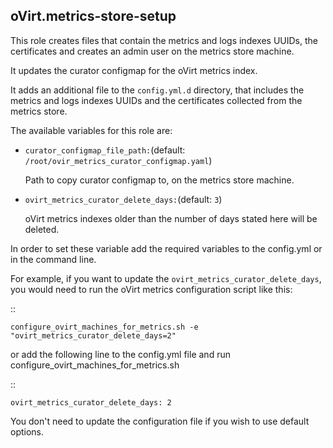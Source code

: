 ## oVirt.metrics-store-setup

This role creates files that contain the metrics and logs indexes UUIDs,
the certificates and creates an admin user on the metrics store machine.

It updates the curator configmap for the oVirt metrics index.

It adds an additional file to the `config.yml.d` directory,
that includes the metrics and logs indexes UUIDs and the certificates
collected from the metrics store.

The available variables for this role are:
- `curator_configmap_file_path:`(default: `/root/ovir_metrics_curator_configmap.yaml`)

   Path to copy curator configmap to, on the metrics store machine.

- `ovirt_metrics_curator_delete_days:`(default: `3`)

   oVirt metrics indexes older than the number of days stated here will be deleted.

In order to set these variable add the required variables to the config.yml
or in the command line.

For example, if you want to update the `ovirt_metrics_curator_delete_days`,
you would need to run the oVirt metrics configuration script like this:

::


    configure_ovirt_machines_for_metrics.sh -e "ovirt_metrics_curator_delete_days=2"


or add the following line to the config.yml file and run configure_ovirt_machines_for_metrics.sh

::

    ovirt_metrics_curator_delete_days: 2

You don't need to update the configuration file if you wish to use default options.
